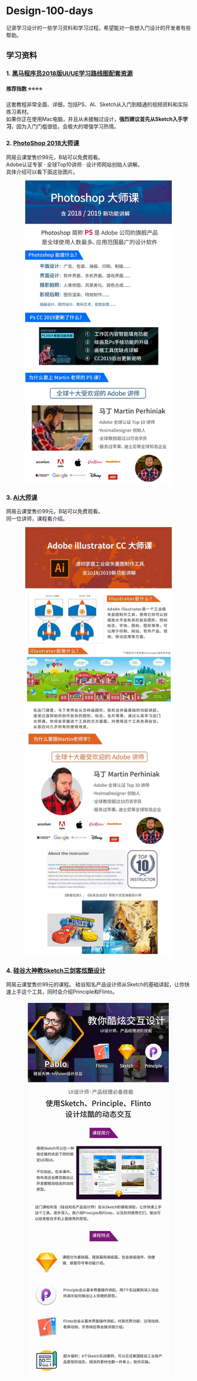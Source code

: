 # Design-100-days
记录学习设计的一些学习资料和学习过程，希望能对一些想入门设计的开发者有些帮助。  


## 学习资料
### 1. [黑马程序员2018版UI/UE学习路线图配套资源](./学习资料/黑马程序员2018版UIUE学习路线图配套资源.md)
#### 推荐指数 ⭐️⭐️⭐️⭐️

这套教程非常全面、详细，包括PS、AI、Sketch从入门到精通的视频资料和实际练习素材。  
如果你正在使用Mac电脑，并且从未接触过设计，**强烈建议首先从Sketch入手学习**，因为入门门槛很低，会极大的增强学习热情。  


### 2. [PhotoShop 2018大师课](https://www.bilibili.com/video/av59906341?from=search&seid=13389478556968547014)  
网易云课堂售价99元，B站可以免费观看。  
Adobe认证专家 · 全球Top10讲师 · 设计师网站创始人讲解。  
具体介绍可以看下面这张图片。  

<div  align="center">    
<img src="img/dashi2.jpg"  height="829" width="400" align=center >
</div>

### 3. [Ai大师课](https://www.bilibili.com/video/av54532407?from=search&seid=14469042763389166068)  
网易云课堂售价99元，B站可以免费观看。  
同一位讲师，课程看介绍。

<div  align="center">    
<img src="img/aidashike.jpg"  height="1174" width="400" align=center >
</div>


### 4. [硅谷大神教Sketch三剑客炫酷设计](./学习资料/硅谷sketch.md)  
网易云课堂售价99元的课程。
硅谷知名产品设计师从Sketch的基础讲起，让你快速上手这个工具，同时会介绍Principle和Flinto。
<div  align="center">    
<img src="img/guigusanjianke.jpg"  height="1024" width="400" align=center >
</div>


<!--![硅谷大神教Sketch三剑客炫酷设计](./img/guigusanjianke.jpg)-->



